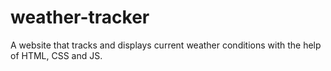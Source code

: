 # weather-tracker
A website that tracks and displays current weather conditions with the help of HTML, CSS and JS.
